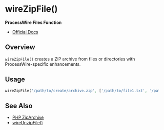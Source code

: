 # wireZipFile()

**ProcessWire Files Function**

- [Official Docs](https://processwire.com/api/ref/wirezipfile/)

## Overview

`wireZipFile()` creates a ZIP archive from files or directories with ProcessWire-specific enhancements.

## Usage

```php
wireZipFile('/path/to/create/archive.zip', ['/path/to/file1.txt', '/path/to/directory']);
```

## See Also
- [PHP ZipArchive](https://www.php.net/manual/en/class.ziparchive.php)
- [wireUnzipFile()](./wireunzipfile-function.md)
